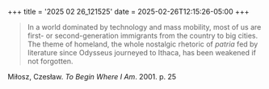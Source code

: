+++
title = '2025 02 26_121525'
date = 2025-02-26T12:15:26-05:00
+++

> In a world dominated by technology and mass mobility, most of us are first- or second-generation immigrants from the country to big cities.  The theme of homeland, the whole nostalgic rhetoric of _patria_ fed by literature since Odysseus journeyed to Ithaca, has been weakened if not forgotten.

Miłosz, Czesław. _To Begin Where I Am_. 2001. p. 25